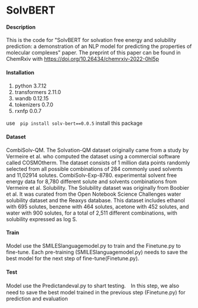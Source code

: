 # SolvBERT

#### Description
This is the code for "SolvBERT for solvation free energy and solubility prediction: a demonstration of an NLP model for predicting the properties of molecular complexes" paper. The preprint of this paper can be found in ChemRxiv with https://doi.org/10.26434/chemrxiv-2022-0hl5p


#### Installation

1.  python 3.7.12
2.  transformers 2.11.0
3.  wandb 0.12.15
4.  tokenizers 0.7.0
5.  rxnfp 0.0.7

use　`pip install solv-bert==0.0.5` install this package
#### Dataset

CombiSolv-QM. The Solvation-QM dataset originally came from a study by Vermeire et al. who computed the dataset using a commercial software called COSMOtherm. The dataset consists of 1 million data points randomly selected from all possible combinations of 284 commonly used solvents and 11,02914 solutes. 
CombiSolv-Exp-8780. experimental solvent free energy data for 8,780 different solute and solvents combinations from Vermeire et al. 
Solubility. The Solubility dataset was originally from Boobier et al. It was curated from the Open Notebook Science Challenges water solubility dataset and the Reaxys database. This dataset includes ethanol with 695 solutes, benzene with 464 solutes, acetone with 452 solutes, and water with 900 solutes, for a total of 2,511 different combinations, with solubility expressed as log S.

#### Train

Model use the SMILESlanguagemodel.py to train and the Finetune.py to fine-tune. Each pre-training (SMILESlanguagemodel.py) needs to save the best model for the next step of fine-tune(Finetune.py).

#### Test

Model use the Predictandeval.py to shart testing.　In this step, we also need to save the best model trained in the previous step (Finetune.py) for prediction and evaluation


